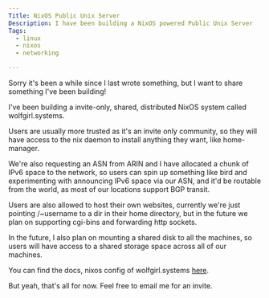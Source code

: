 ```yaml
---
Title: NixOS Public Unix Server
Description: I have been building a NixOS powered Public Unix Server
Tags: 
  - linux
  - nixos
  - networking

---
```


Sorry it's been a while since I last wrote something, but I want to share
something I've been building!

I've been building a invite-only, shared, distributed NixOS system called
wolfgirl.systems.

Users are usually more trusted as it's an invite only community, so they will
have access to the nix daemon to install anything they want, like home-manager.

We're also requesting an ASN from ARIN and I have allocated a chunk of IPv6
space to the network, so users can spin up something like bird and experimenting
with announcing IPv6 space via our ASN, and it'd be routable from the world, as
most of our locations support BGP transit.

Users are also allowed to host their own websites, currently we're just pointing
/~username to a dir in their home directory, but in the future we plan on
supporting cgi-bins and forwarding http sockets.

In the future, I also plan on mounting a shared disk to all the machines, so
users will have access to a shared storage space across all of our machines.

You can find the docs, nixos config of wolfgirl.systems
[here](https://git.private.coffee/wolfgirls).

But yeah, that's all for now. Feel free to email me for an invite.
